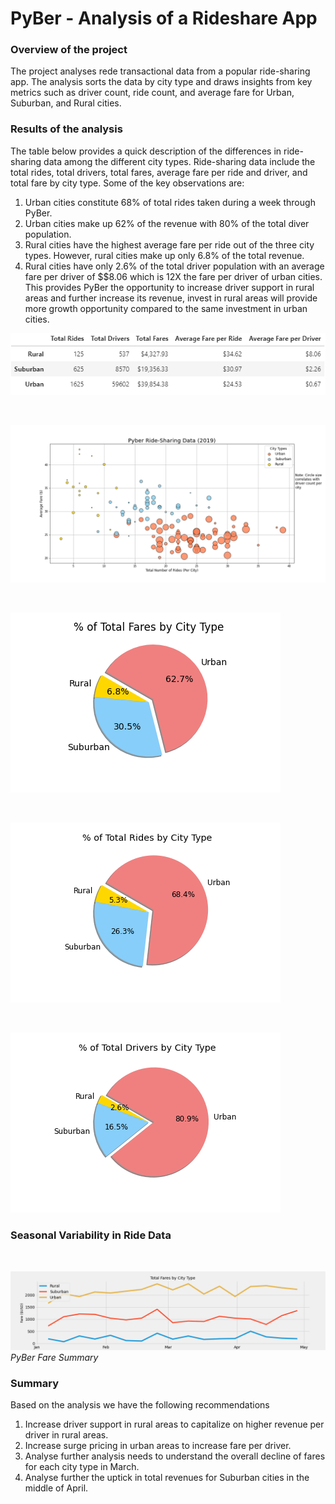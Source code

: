 # PyBer  - Analysis of a Rideshare App

### Overview of the project 
The project analyses rede transactional data from a popular ride-sharing app. The analysis sorts the data by city type and draws insights from key metrics such as driver count, ride count, and average fare for Urban, Suburban, and Rural cities. 

### Results of the analysis
The table below provides a quick description of the differences in ride-sharing data among the different city types. Ride-sharing data include the total rides, total drivers, total fares, average fare per ride and driver, and total fare by city type. Some of the key observations are:
1. Urban cities constitute 68% of total rides taken during a week through PyBer. 
2. Urban cities make up 62% of the revenue with 80% of the total diver population. 
3. Rural cities have the highest average fare per ride out of the three city types. However, rural cities make up only 6.8% of the total revenue. 
4. Rural cities have only 2.6% of the total driver population with an average fare per driver of $$8.06 which is 12X the fare per driver of urban cities. This provides PyBer the opportunity to increase driver support in rural areas and further increase its revenue, invest in rural areas will provide more growth opportunity compared to the same investment in urban cities. 


![Ride Summary](/Analysis/Ride_summary.png)

<p>&nbsp;</p>

![Ride Summary](/Analysis/Fig1.png)

<p>&nbsp;</p>

![Ride Summary](/Analysis/Fig5.png)

<p>&nbsp;</p>

![Ride Summary](/Analysis/Fig6.png)

<p>&nbsp;</p>

![Ride Summary](/Analysis/Fig7.png)


### Seasonal Variability in Ride Data
<p>&nbsp;</p>

![Ride Summary](/Analysis/PyBer_fare_summary.png)
*PyBer Fare Summary*

### Summary
Based on the analysis we have the following recommendations
1. Increase driver support in rural areas to capitalize on higher revenue per driver in rural areas. 
2. Increase surge pricing in urban areas to increase fare per driver. 
3. Analyse further analysis needs to understand the overall decline of fares for each city type in March. 
4. Analyse further the uptick in total revenues for Suburban cities in the middle of April. 
